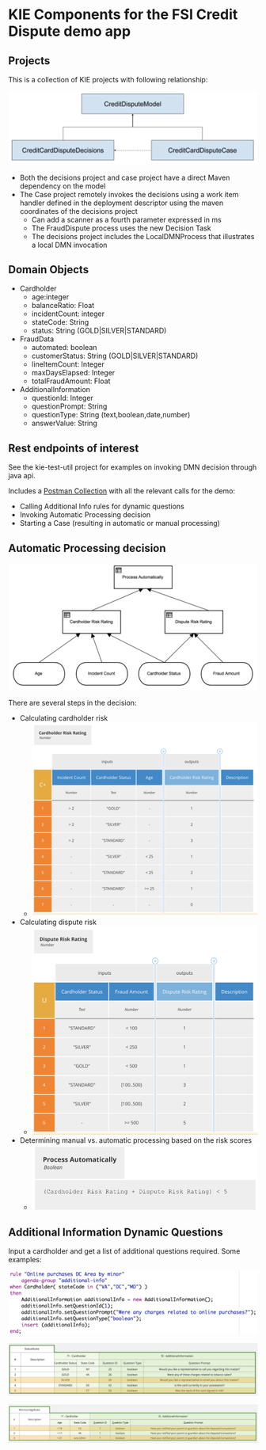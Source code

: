 # KIE Components for the FSI Credit Dispute demo app

## Projects

This is a collection of KIE projects with following relationship:

![Project Relationship Diagram](project-relationship.png "Project dependencies")

* Both the decisions project and case project have a direct Maven dependency on the model
* The Case project remotely invokes the decisions using a work item handler defined in the deployment descriptor using the maven coordinates of the decisions project
  * Can add a scanner as a fourth parameter expressed in ms
  * The FraudDispute process uses the new Decision Task
  * The decisions project includes the LocalDMNProcess that illustrates a local DMN invocation

## Domain Objects

* Cardholder
  * age:integer
  * balanceRatio: Float
  * incidentCount: integer
  * stateCode: String
  * status: String (GOLD|SILVER|STANDARD)
* FraudData
  * automated: boolean
  * customerStatus: String (GOLD|SILVER|STANDARD)
  * lineItemCount: Integer
  * maxDaysElapsed: Integer
  * totalFraudAmount: Float
* AdditionalInformation
  * questionId: Integer
  * questionPrompt: String
  * questionType: String (text,boolean,date,number)
  * answerValue: String

## Rest endpoints of interest

See the kie-test-util project for examples on invoking DMN decision through java api.

Includes a [Postman Collection](fsi-credit-dispute.postman_collection.json) with all the relevant calls for the demo:

* Calling Additional Info rules for dynamic questions
* Invoking Automatic Processing decision
* Starting a Case (resulting in automatic or manual processing)

## Automatic Processing decision

![Credit dispute DRD](credit-dispute-drd.png "Simple example of multi-stage decision")

There are several steps in the decision:

* Calculating cardholder risk
  * ![Cardholder Risk Rating](cardholder-risk-rating.png "Multi-hit table with summation for cardholder risk")
* Calculating dispute risk
  * ![Dispute Risk Rating](dispute-risk-rating.png "Unique-hit table for dispute risk")
* Determining manual vs. automatic processing based on the risk scores
  * ![Process Automatically](process-automatically-determination.png "Simple FEEL expression")


## Additional Information Dynamic Questions

Input a cardholder and get a list of additional questions required.  Some examples:

![Technical rules](technical-rule-example.png "Example drools rule for generating an additional question")

![Status Rules Guided Table](guided-table-status.png "Set of rules for generating status related questions")

![Age Rules Guided Table](guided-table-age.png "Set of rules for generating age related questions")
